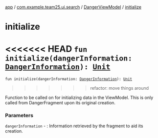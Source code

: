 [app](../../index.md) / [com.example.team25.ui.search](../index.md) / [DangerViewModel](index.md) / [initialize](./initialize.md)

# initialize

<<<<<<< HEAD
`fun initialize(dangerInformation: `[`DangerInformation`](../../com.example.team25.models.utils/-danger-information/index.md)`): `[`Unit`](https://kotlinlang.org/api/latest/jvm/stdlib/kotlin/-unit/index.html)
=======
`fun initialize(dangerInformation: `[`DangerInformation`](../../com.example.team25.utils/-danger-information/index.md)`): `[`Unit`](https://kotlinlang.org/api/latest/jvm/stdlib/kotlin/-unit/index.html)
>>>>>>> refactor: move things around

Function to be called on for initializing data in the ViewModel. This is only called from
DangerFragment upon its original creation.

### Parameters

`dangerInformation` - : Information retrieved by the fragment to aid its creation.